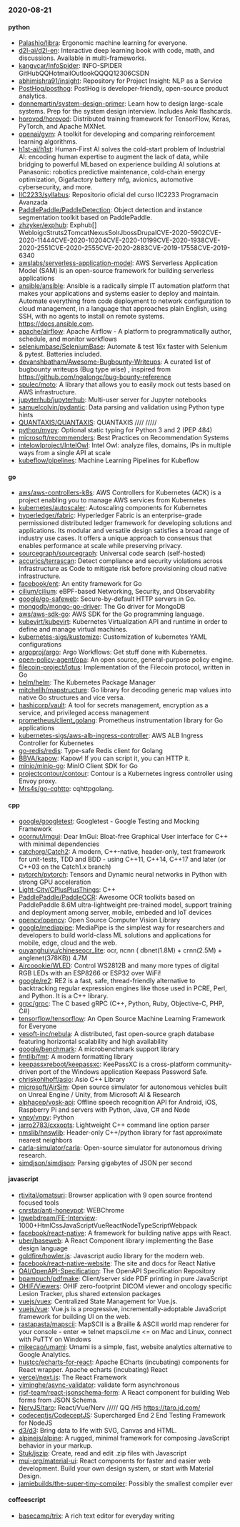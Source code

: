 ### 2020-08-21

#### python
* [Palashio/libra](https://github.com/Palashio/libra): Ergonomic machine learning for everyone.
* [d2l-ai/d2l-en](https://github.com/d2l-ai/d2l-en): Interactive deep learning book with code, math, and discussions. Available in multi-frameworks.
* [kangvcar/InfoSpider](https://github.com/kangvcar/InfoSpider): INFO-SPIDER GitHubQQHotmailOutlookQQQQ12306CSDN
* [abhimishra91/insight](https://github.com/abhimishra91/insight): Repository for Project Insight: NLP as a Service
* [PostHog/posthog](https://github.com/PostHog/posthog):  PostHog is developer-friendly, open-source product analytics.
* [donnemartin/system-design-primer](https://github.com/donnemartin/system-design-primer): Learn how to design large-scale systems. Prep for the system design interview. Includes Anki flashcards.
* [horovod/horovod](https://github.com/horovod/horovod): Distributed training framework for TensorFlow, Keras, PyTorch, and Apache MXNet.
* [openai/gym](https://github.com/openai/gym): A toolkit for developing and comparing reinforcement learning algorithms.
* [h1st-ai/h1st](https://github.com/h1st-ai/h1st): Human-First AI solves the cold-start problem of Industrial AI: encoding human expertise to augment the lack of data, while bridging to powerful MLbased on experience building AI solutions at Panasonic: robotics predictive maintenance, cold-chain energy optimization, Gigafactory battery mfg, avionics, automotive cybersecurity, and more.
* [IIC2233/syllabus](https://github.com/IIC2233/syllabus): Repositorio oficial del curso IIC2233 Programacin Avanzada 
* [PaddlePaddle/PaddleDetection](https://github.com/PaddlePaddle/PaddleDetection): Object detection and instance segmentation toolkit based on PaddlePaddle.
* [zhzyker/exphub](https://github.com/zhzyker/exphub): Exphub[] WebloigcStruts2TomcatNexusSolrJbossDrupalCVE-2020-5902CVE-2020-11444CVE-2020-10204CVE-2020-10199CVE-2020-1938CVE-2020-2551CVE-2020-2555CVE-2020-2883CVE-2019-17558CVE-2019-6340
* [awslabs/serverless-application-model](https://github.com/awslabs/serverless-application-model): AWS Serverless Application Model (SAM) is an open-source framework for building serverless applications
* [ansible/ansible](https://github.com/ansible/ansible): Ansible is a radically simple IT automation platform that makes your applications and systems easier to deploy and maintain. Automate everything from code deployment to network configuration to cloud management, in a language that approaches plain English, using SSH, with no agents to install on remote systems. https://docs.ansible.com.
* [apache/airflow](https://github.com/apache/airflow): Apache Airflow - A platform to programmatically author, schedule, and monitor workflows
* [seleniumbase/SeleniumBase](https://github.com/seleniumbase/SeleniumBase):  Automate & test 16x faster with Selenium & pytest. Batteries included.
* [devanshbatham/Awesome-Bugbounty-Writeups](https://github.com/devanshbatham/Awesome-Bugbounty-Writeups): A curated list of bugbounty writeups (Bug type wise) , inspired from https://github.com/ngalongc/bug-bounty-reference
* [spulec/moto](https://github.com/spulec/moto): A library that allows you to easily mock out tests based on AWS infrastructure.
* [jupyterhub/jupyterhub](https://github.com/jupyterhub/jupyterhub): Multi-user server for Jupyter notebooks
* [samuelcolvin/pydantic](https://github.com/samuelcolvin/pydantic): Data parsing and validation using Python type hints
* [QUANTAXIS/QUANTAXIS](https://github.com/QUANTAXIS/QUANTAXIS): QUANTAXIS   //// ///// 
* [python/mypy](https://github.com/python/mypy): Optional static typing for Python 3 and 2 (PEP 484)
* [microsoft/recommenders](https://github.com/microsoft/recommenders): Best Practices on Recommendation Systems
* [intelowlproject/IntelOwl](https://github.com/intelowlproject/IntelOwl): Intel Owl: analyze files, domains, IPs in multiple ways from a single API at scale
* [kubeflow/pipelines](https://github.com/kubeflow/pipelines): Machine Learning Pipelines for Kubeflow

#### go
* [aws/aws-controllers-k8s](https://github.com/aws/aws-controllers-k8s): AWS Controllers for Kubernetes (ACK) is a project enabling you to manage AWS services from Kubernetes
* [kubernetes/autoscaler](https://github.com/kubernetes/autoscaler): Autoscaling components for Kubernetes
* [hyperledger/fabric](https://github.com/hyperledger/fabric): Hyperledger Fabric is an enterprise-grade permissioned distributed ledger framework for developing solutions and applications. Its modular and versatile design satisfies a broad range of industry use cases. It offers a unique approach to consensus that enables performance at scale while preserving privacy.
* [sourcegraph/sourcegraph](https://github.com/sourcegraph/sourcegraph): Universal code search (self-hosted)
* [accurics/terrascan](https://github.com/accurics/terrascan): Detect compliance and security violations across Infrastructure as Code to mitigate risk before provisioning cloud native infrastructure.
* [facebook/ent](https://github.com/facebook/ent): An entity framework for Go
* [cilium/cilium](https://github.com/cilium/cilium): eBPF-based Networking, Security, and Observability
* [google/go-safeweb](https://github.com/google/go-safeweb): Secure-by-default HTTP servers in Go.
* [mongodb/mongo-go-driver](https://github.com/mongodb/mongo-go-driver): The Go driver for MongoDB
* [aws/aws-sdk-go](https://github.com/aws/aws-sdk-go): AWS SDK for the Go programming language.
* [kubevirt/kubevirt](https://github.com/kubevirt/kubevirt): Kubernetes Virtualization API and runtime in order to define and manage virtual machines.
* [kubernetes-sigs/kustomize](https://github.com/kubernetes-sigs/kustomize): Customization of kubernetes YAML configurations
* [argoproj/argo](https://github.com/argoproj/argo): Argo Workflows: Get stuff done with Kubernetes.
* [open-policy-agent/opa](https://github.com/open-policy-agent/opa): An open source, general-purpose policy engine.
* [filecoin-project/lotus](https://github.com/filecoin-project/lotus): Implementation of the Filecoin protocol, written in Go
* [helm/helm](https://github.com/helm/helm): The Kubernetes Package Manager
* [mitchellh/mapstructure](https://github.com/mitchellh/mapstructure): Go library for decoding generic map values into native Go structures and vice versa.
* [hashicorp/vault](https://github.com/hashicorp/vault): A tool for secrets management, encryption as a service, and privileged access management
* [prometheus/client_golang](https://github.com/prometheus/client_golang): Prometheus instrumentation library for Go applications
* [kubernetes-sigs/aws-alb-ingress-controller](https://github.com/kubernetes-sigs/aws-alb-ingress-controller): AWS ALB Ingress Controller for Kubernetes
* [go-redis/redis](https://github.com/go-redis/redis): Type-safe Redis client for Golang
* [BBVA/kapow](https://github.com/BBVA/kapow): Kapow! If you can script it, you can HTTP it.
* [minio/minio-go](https://github.com/minio/minio-go): MinIO Client SDK for Go
* [projectcontour/contour](https://github.com/projectcontour/contour): Contour is a Kubernetes ingress controller using Envoy proxy.
* [Mrs4s/go-cqhttp](https://github.com/Mrs4s/go-cqhttp): cqhttpgolang.

#### cpp
* [google/googletest](https://github.com/google/googletest): Googletest - Google Testing and Mocking Framework
* [ocornut/imgui](https://github.com/ocornut/imgui): Dear ImGui: Bloat-free Graphical User interface for C++ with minimal dependencies
* [catchorg/Catch2](https://github.com/catchorg/Catch2): A modern, C++-native, header-only, test framework for unit-tests, TDD and BDD - using C++11, C++14, C++17 and later (or C++03 on the Catch1.x branch)
* [pytorch/pytorch](https://github.com/pytorch/pytorch): Tensors and Dynamic neural networks in Python with strong GPU acceleration
* [Light-City/CPlusPlusThings](https://github.com/Light-City/CPlusPlusThings): C++
* [PaddlePaddle/PaddleOCR](https://github.com/PaddlePaddle/PaddleOCR): Awesome OCR toolkits based on PaddlePaddle 8.6M ultra-lightweight pre-trained model, support training and deployment among server, mobile, embeded and IoT devices
* [opencv/opencv](https://github.com/opencv/opencv): Open Source Computer Vision Library
* [google/mediapipe](https://github.com/google/mediapipe): MediaPipe is the simplest way for researchers and developers to build world-class ML solutions and applications for mobile, edge, cloud and the web.
* [ouyanghuiyu/chineseocr_lite](https://github.com/ouyanghuiyu/chineseocr_lite): ocr, ncnn ( dbnet(1.8M) + crnn(2.5M) + anglenet(378KB)) 4.7M
* [Aircoookie/WLED](https://github.com/Aircoookie/WLED): Control WS2812B and many more types of digital RGB LEDs with an ESP8266 or ESP32 over WiFi!
* [google/re2](https://github.com/google/re2): RE2 is a fast, safe, thread-friendly alternative to backtracking regular expression engines like those used in PCRE, Perl, and Python. It is a C++ library.
* [grpc/grpc](https://github.com/grpc/grpc): The C based gRPC (C++, Python, Ruby, Objective-C, PHP, C#)
* [tensorflow/tensorflow](https://github.com/tensorflow/tensorflow): An Open Source Machine Learning Framework for Everyone
* [vesoft-inc/nebula](https://github.com/vesoft-inc/nebula): A distributed, fast open-source graph database featuring horizontal scalability and high availability
* [google/benchmark](https://github.com/google/benchmark): A microbenchmark support library
* [fmtlib/fmt](https://github.com/fmtlib/fmt): A modern formatting library
* [keepassxreboot/keepassxc](https://github.com/keepassxreboot/keepassxc): KeePassXC is a cross-platform community-driven port of the Windows application Keepass Password Safe.
* [chriskohlhoff/asio](https://github.com/chriskohlhoff/asio): Asio C++ Library
* [microsoft/AirSim](https://github.com/microsoft/AirSim): Open source simulator for autonomous vehicles built on Unreal Engine / Unity, from Microsoft AI & Research
* [alphacep/vosk-api](https://github.com/alphacep/vosk-api): Offline speech recognition API for Android, iOS, Raspberry Pi and servers with Python, Java, C# and Node
* [vnpy/vnpy](https://github.com/vnpy/vnpy): Python
* [jarro2783/cxxopts](https://github.com/jarro2783/cxxopts): Lightweight C++ command line option parser
* [nmslib/hnswlib](https://github.com/nmslib/hnswlib): Header-only C++/python library for fast approximate nearest neighbors
* [carla-simulator/carla](https://github.com/carla-simulator/carla): Open-source simulator for autonomous driving research.
* [simdjson/simdjson](https://github.com/simdjson/simdjson): Parsing gigabytes of JSON per second

#### javascript
* [rtivital/omatsuri](https://github.com/rtivital/omatsuri): Browser application with 9 open source frontend focused tools
* [cnrstar/anti-honeypot](https://github.com/cnrstar/anti-honeypot): WEBChrome
* [lgwebdream/FE-Interview](https://github.com/lgwebdream/FE-Interview): 1000+HtmlCssJavaScriptVueReactNodeTypeScriptWebpack
* [facebook/react-native](https://github.com/facebook/react-native): A framework for building native apps with React.
* [uber/baseweb](https://github.com/uber/baseweb): A React Component library implementing the Base design language
* [goldfire/howler.js](https://github.com/goldfire/howler.js): Javascript audio library for the modern web.
* [facebook/react-native-website](https://github.com/facebook/react-native-website): The site and docs for React Native
* [OAI/OpenAPI-Specification](https://github.com/OAI/OpenAPI-Specification): The OpenAPI Specification Repository
* [bpampuch/pdfmake](https://github.com/bpampuch/pdfmake): Client/server side PDF printing in pure JavaScript
* [OHIF/Viewers](https://github.com/OHIF/Viewers): OHIF zero-footprint DICOM viewer and oncology specific Lesion Tracker, plus shared extension packages
* [vuejs/vuex](https://github.com/vuejs/vuex):  Centralized State Management for Vue.js.
* [vuejs/vue](https://github.com/vuejs/vue):  Vue.js is a progressive, incrementally-adoptable JavaScript framework for building UI on the web.
* [rastapasta/mapscii](https://github.com/rastapasta/mapscii):  MapSCII is a Braille & ASCII world map renderer for your console - enter => telnet mapscii.me <= on Mac and Linux, connect with PuTTY on Windows
* [mikecao/umami](https://github.com/mikecao/umami): Umami is a simple, fast, website analytics alternative to Google Analytics.
* [hustcc/echarts-for-react](https://github.com/hustcc/echarts-for-react):  Apache ECharts (incubating) components for React wrapper.  Apache echarts (incubating)  React 
* [vercel/next.js](https://github.com/vercel/next.js): The React Framework
* [yiminghe/async-validator](https://github.com/yiminghe/async-validator): validate form asynchronous
* [rjsf-team/react-jsonschema-form](https://github.com/rjsf-team/react-jsonschema-form): A React component for building Web forms from JSON Schema.
* [NervJS/taro](https://github.com/NervJS/taro):  React/Vue/Nerv ///// QQ /H5  https://taro.jd.com/
* [codeceptjs/CodeceptJS](https://github.com/codeceptjs/CodeceptJS): Supercharged End 2 End Testing Framework for NodeJS
* [d3/d3](https://github.com/d3/d3): Bring data to life with SVG, Canvas and HTML. 
* [alpinejs/alpine](https://github.com/alpinejs/alpine): A rugged, minimal framework for composing JavaScript behavior in your markup.
* [Stuk/jszip](https://github.com/Stuk/jszip): Create, read and edit .zip files with Javascript
* [mui-org/material-ui](https://github.com/mui-org/material-ui): React components for faster and easier web development. Build your own design system, or start with Material Design.
* [jamiebuilds/the-super-tiny-compiler](https://github.com/jamiebuilds/the-super-tiny-compiler):  Possibly the smallest compiler ever

#### coffeescript
* [basecamp/trix](https://github.com/basecamp/trix): A rich text editor for everyday writing

